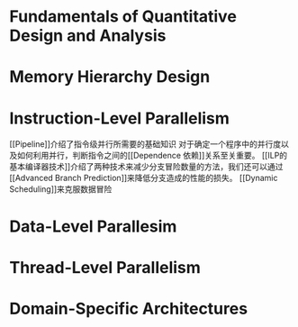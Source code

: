 # Fundamentals of Quantitative Design and Analysis

# Memory Hierarchy Design

# Instruction-Level Parallelism 
[[Pipeline]]介绍了指令级并行所需要的基础知识
对于确定一个程序中的并行度以及如何利用并行，判断指令之间的[[Dependence 依赖]]关系至关重要。
[[ILP的基本编译器技术]]介绍了两种技术来减少分支冒险数量的方法，我们还可以通过[[Advanced Branch Prediction]]来降低分支造成的性能的损失。
[[Dynamic Scheduling]]来克服数据冒险
# Data-Level Parallesim

# Thread-Level Parallelism

# Domain-Specific Architectures
